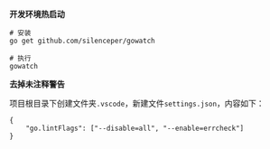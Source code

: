 **开发环境热启动**

```
# 安装
go get github.com/silenceper/gowatch

# 执行
gowatch
```

**去掉未注释警告**

项目根目录下创建文件夹`.vscode`，新建文件`settings.json`，内容如下：

```
{
    "go.lintFlags": ["--disable=all", "--enable=errcheck"]
}
```